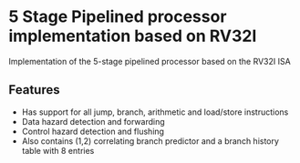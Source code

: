 # 5 Stage Pipelined processor implementation based on RV32I
Implementation of the 5-stage pipelined processor based on the RV32I ISA

## Features
- Has support for all jump, branch, arithmetic and load/store instructions
- Data hazard detection and forwarding
- Control hazard detection and flushing
- Also contains (1,2) correlating branch predictor and a branch history table with 8 entries

